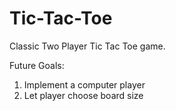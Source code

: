 # Tic-Tac-Toe

Classic Two Player Tic Tac Toe game.

Future Goals:
1. Implement a computer player
2. Let player choose board size
